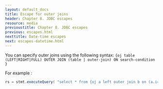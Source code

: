 ```yaml
---
layout: default_docs
title: Escape for outer joins
header: Chapter 8. JDBC escapes
resource: media
previoustitle: Chapter 8. JDBC escapes
previous: escapes.html
nexttitle: Date-time escapes
next: escapes-datetime.html
---
```


You can specify outer joins using the following syntax: `{oj table (LEFT|RIGHT|FULL) OUTER JOIN (table | outer-join)
ON search-condition  }`

For example :

```java
rs = stmt.executeQuery( "select * from {oj a left outer join b on (a.i=b.i)} ");
```
